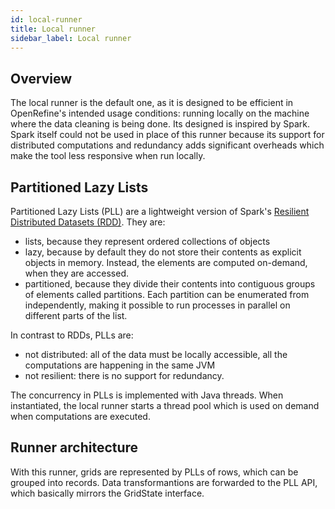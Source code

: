 ```yaml
---
id: local-runner
title: Local runner
sidebar_label: Local runner
---
```


## Overview

The local runner is the default one, as it is designed to be efficient in OpenRefine's intended usage conditions: running locally on the machine where the data cleaning is being done. Its designed is inspired by Spark. Spark itself could not be used in
place of this runner because its support for distributed computations and redundancy adds significant overheads which make the tool less responsive when run locally.

## Partitioned Lazy Lists

Partitioned Lazy Lists (PLL) are a lightweight version of Spark's [Resilient Distributed Datasets (RDD)](https://spark.apache.org/docs/latest/rdd-programming-guide.html). They are:
- lists, because they represent ordered collections of objects
- lazy, because by default they do not store their contents as explicit objects in memory. Instead, the elements are computed on-demand, when they are accessed.
- partitioned, because they divide their contents into contiguous groups of elements called partitions. Each partition can be enumerated from independently, making it possible to run processes in parallel on different parts of the list.

In contrast to RDDs, PLLs are:
- not distributed: all of the data must be locally accessible, all the computations are happening in the same JVM
- not resilient: there is no support for redundancy.

The concurrency in PLLs is implemented with Java threads. When instantiated, the local runner starts a thread pool which is used on demand when computations are executed.

## Runner architecture

With this runner, grids are represented by PLLs of rows, which can be grouped into records.
Data transformantions are forwarded to the PLL API, which basically mirrors the GridState interface.
